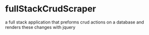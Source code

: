 # fullStackCrudScraper
a full stack application that preforms crud actions on a database and renders these changes with jquery
